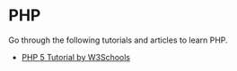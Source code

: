 # PHP

Go through the following tutorials and articles to learn PHP.

* [PHP 5 Tutorial by W3Schools](https://www.w3schools.com/php/default.asp)



